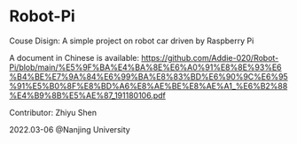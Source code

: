 # Robot-Pi

Couse Disign: A simple project on robot car driven by Raspberry Pi

A document in Chinese is available: https://github.com/Addie-020/Robot-Pi/blob/main/%E5%9F%BA%E4%BA%8E%E6%A0%91%E8%8E%93%E6%B4%BE%E7%9A%84%E6%99%BA%E8%83%BD%E6%90%9C%E6%95%91%E5%B0%8F%E8%BD%A6%E8%AE%BE%E8%AE%A1_%E6%B2%88%E4%B9%8B%E5%AE%87_191180106.pdf

Contributor: Zhiyu Shen

2022.03-06 @Nanjing University
